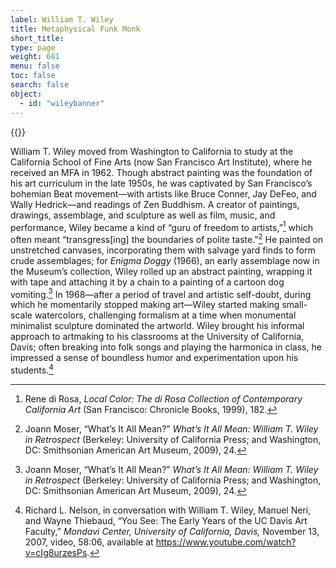 ```yaml
---
label: William T. Wiley
title: Metaphysical Funk Monk
short_title:
type: page
weight: 681
menu: false
toc: false
search: false
object:
  - id: "wileybanner"
---
```


{{<q-figure id="wileybanner" >}}


William T. Wiley moved from Washington to California to study at the California School of Fine Arts (now San Francisco Art Institute), where he received an MFA in 1962. Though abstract painting was the foundation of his art curriculum in the late 1950s, he was captivated by San Francisco’s bohemian Beat movement—with artists like Bruce Conner, Jay DeFeo, and Wally Hedrick—and readings of Zen Buddhism. A creator of paintings, drawings, assemblage, and sculpture as well as film, music, and performance, Wiley became a kind of “guru of freedom to artists,”[^1] which often meant “transgress\[ing\] the boundaries of polite taste.”[^2] He painted on unstretched canvases, incorporating them with salvage yard finds to form crude assemblages; for *Enigma Doggy* (1966), an early assemblage now in the Museum’s collection, Wiley rolled up an abstract painting, wrapping it with tape and attaching it by a chain to a painting of a cartoon dog vomiting.[^3] In 1968—after a period of travel and artistic self-doubt, during which he momentarily stopped making art—Wiley started making small-scale watercolors, challenging formalism at a time when monumental minimalist sculpture dominated the artworld. Wiley brought his informal approach to artmaking to his classrooms at the University of California, Davis; often breaking into folk songs and playing the harmonica in class, he impressed a sense of boundless humor and experimentation upon his students.[^4]

[^1]: Rene di Rosa, *Local Color: The di Rosa Collection of Contemporary California Art* (San Francisco: Chronicle Books, 1999), 182.

[^2]: Joann Moser, “What’s It All Mean?” *What’s It All Mean: William T. Wiley in Retrospect* (Berkeley: University of California Press; and Washington, DC: Smithsonian American Art Museum, 2009), 24.

[^3]: Joann Moser, “What’s It All Mean?” *What’s It All Mean: William T. Wiley in Retrospect* (Berkeley: University of California Press; and Washington, DC: Smithsonian American Art Museum, 2009), 24.

[^4]: Richard L. Nelson, in conversation with William T. Wiley, Manuel Neri, and Wayne Thiebaud, “You See: The Early Years of the UC Davis Art Faculty,” *Mondavi Center, University of California, Davis,* November 13, 2007, video, 58:06, available at https://www.youtube.com/watch?v=cIg8urzesPs.

